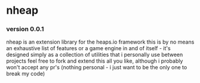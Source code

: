 # nheap
### version 0.0.1

nheap is an extension library for the heaps.io framework
this is by no means an exhaustive list of features or a game engine in and of itself - it's designed simply as a collection of utilities that i personally use between projects
feel free to fork and extend this all you like, although i probably won't accept any pr's (nothing personal - i just want to be the only one to break my code)